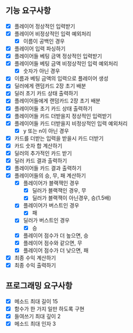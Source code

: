 ## 기능 요구사항

- [x] 플레이어 정상적인 입력받기
- [x] 플레이어 비정상적인 입력 예외처리
    - [x] 이름이 공백인 경우
- [x] 플레이어 입력 파싱하기
- [x] 플레이어들 베팅 금액 정상적인 입력받기
- [x] 플레이어들 베팅 금액 비정상적인 입력 예외처리
    - [x] 숫자가 아닌 경우
- [x] 이름과 베팅 금액의 입력으로 플레이어 생성
- [x] 딜러에게 랜덤카드 2장 초기 배분
- [x] 딜러 초기 카드 상태 출력하기
- [x] 플레이어들에게 랜덤카드 2장 초기 배분
- [x] 플레이어들 초기 카드 상태 출력하기
- [x] 플레이어들 카드 더받을지 정상적인 입력받기
- [x] 플레이어들 카드 더받을지 비정상적인 입력 예외처리
    - [x] y 또는 n이 아닌 경우
- [x] 카드를 더받는 입력을 받을시 카드 더받기
- [x] 카드 숫자 합 계산하기
- [x] 딜러의 추가적인 카드 받기
- [x] 딜러 카드 결과 출력하기
- [x] 플레이어들 카드 결과 출력하기
- [x] 플레이어들의 승, 무, 패 계산하기
    - [x] 플레이어가 블랙잭인 경우
        - [x] 딜러가 블랙잭인 경우, 무
        - [x] 딜러가 블랙잭이 아닌경우, 승(1.5배)
    - [x] 플레이어가 버스트인 경우
        - [x] 패
    - [x] 딜러가 버스트인 경우
        - [x] 승
    - [x] 플레이어 점수가 더 높으면, 승
    - [x] 플레이어 점수와 같으면, 무
    - [x] 플레이어 점수가 더 낮으면, 패
- [x] 최종 수익 계산하기
- [x] 최종 수익 출력하기

## 프로그래밍 요구사항

- [x] 메소드 최대 길이 15
- [x] 함수가 한 가지 일만 하도록 구현
- [x] 들여쓰기 최대 깊이 2
- [x] 메소드 최대 인자 3